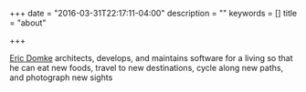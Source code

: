+++
date = "2016-03-31T22:17:11-04:00"
description = ""
keywords = []
title = "about"

+++

[Eric Domke](https://plus.google.com/+EricDomke) architects, develops, and maintains 
software for a living so that he can eat new foods, travel to new destinations, 
cycle along new paths, and photograph new sights